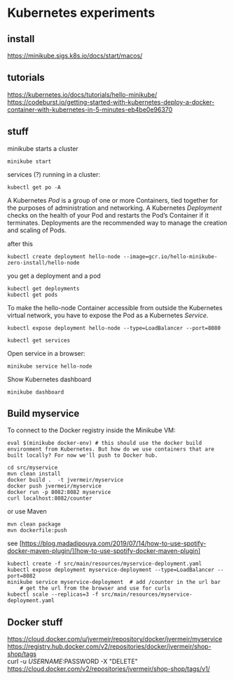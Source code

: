# Kubernetes experiments

## install

  https://minikube.sigs.k8s.io/docs/start/macos/

## tutorials

  https://kubernetes.io/docs/tutorials/hello-minikube/
  https://codeburst.io/getting-started-with-kubernetes-deploy-a-docker-container-with-kubernetes-in-5-minutes-eb4be0e96370

## stuff 

minikube starts a cluster

    minikube start

services (?) running in a cluster:

    kubectl get po -A

A Kubernetes *Pod* is a group of one or more Containers, tied together for the purposes of administration and networking.
A Kubernetes *Deployment* checks on the health of your Pod and restarts the Pod’s Container if it terminates. Deployments are the recommended way to manage the creation and scaling of Pods.    

after this

    kubectl create deployment hello-node --image=gcr.io/hello-minikube-zero-install/hello-node

you get a deployment and a pod 

    kubectl get deployments
    kubectl get pods

To make the hello-node Container accessible from outside the Kubernetes virtual network, you have to expose the Pod as a Kubernetes *Service*.

    kubectl expose deployment hello-node --type=LoadBalancer --port=8080

    kubectl get services

Open service in a browser: 

    minikube service hello-node
    
Show Kubernetes dashboard    
    
    minikube dashboard
    
## Build myservice

To connect to the Docker registry inside the Minikube VM:

    eval $(minikube docker-env) # this should use the docker build environment from Kubernetes. But how do we use containers that are built locally? For now we'll push to Docker hub.

    cd src/myservice
    mvn clean install
    docker build .  -t jvermeir/myservice
    docker push jvermeir/myservice
    docker run -p 8082:8082 myservice
    curl localhost:8082/counter
    
or use Maven 

    mvn clean package
    mvn dockerfile:push
    
see  [https://blog.madadipouya.com/2019/07/14/how-to-use-spotify-docker-maven-plugin/][how-to-use-spotify-docker-maven-plugin]   
    
    kubectl create -f src/main/resources/myservice-deployment.yaml 
    kubectl expose deployment myservice-deployment --type=LoadBalancer --port=8082
    minikube service myservice-deployment  # add /counter in the url bar
        # get the url from the browser and use for curls
    kubectl scale --replicas=3 -f src/main/resources/myservice-deployment.yaml
    
## Docker stuff 
    
https://cloud.docker.com/u/jvermeir/repository/docker/jvermeir/myservice
https://registry.hub.docker.com/v2/repositories/docker/jvermeir/shop-shop/tags    
curl -u $USERNAME:$PASSWORD -X "DELETE" https://cloud.docker.com/v2/repositories/jvermeir/shop-shop/tags/v1/


[how-to-use-spotify-docker-maven-plugin]: https://blog.madadipouya.com/2019/07/14/how-to-use-spotify-docker-maven-plugin/